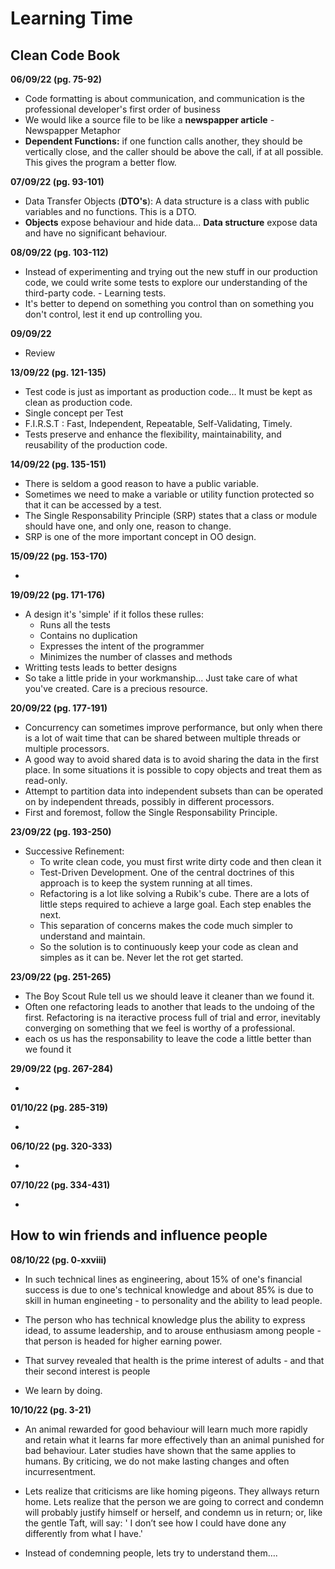 # Learning Time

## Clean Code Book

**06/09/22 (pg. 75-92)**

* Code formatting is about communication, and communication is the professional developer's first order of business
* We would like a source file to be like a **newspapper article** - Newspapper Metaphor
* **Dependent Functions:** if one function calls another, they should be vertically close, and the caller should be above the call, if at all possible. This gives the program a better flow.


**07/09/22 (pg. 93-101)**

* Data Transfer Objects (**DTO's**): A data structure is a class with public variables and no functions. This is a DTO.
* **Objects** expose behaviour and hide data... **Data structure** expose data and have no significant behaviour.

**08/09/22 (pg. 103-112)**

* Instead of experimenting and trying out the new stuff in our production code, we could write some tests to explore our understanding of the third-party code. - Learning tests.
* It's better to depend on something you control than on something you don't control, lest it end up controlling you.

**09/09/22**

* Review

**13/09/22 (pg. 121-135)**

* Test code is just as important as production code... It must be kept as clean as production code.
* Single concept per Test
* F.I.R.S.T : Fast, Independent, Repeatable, Self-Validating, Timely.
* Tests preserve and enhance the flexibility, maintainability, and reusability of the production code.


**14/09/22 (pg. 135-151)**

* There is seldom a good reason to have a public variable.
* Sometimes we need to make a variable or utility function protected so that it can be accessed by a test.
* The Single Responsability Principle (SRP) states that a class or module should have one, and only one, reason to change.
* SRP is one of the more important concept in OO design.


**15/09/22 (pg. 153-170)**

* 

**19/09/22 (pg. 171-176)**

* A design it's 'simple' if it follos these rulles:
  - Runs all the tests
  - Contains no duplication
  - Expresses the intent of the programmer
  - Minimizes the number of classes and methods
* Writting tests leads to better designs
* So take a little pride in your workmanship... Just take care of what you've created. Care is a precious resource.


**20/09/22 (pg. 177-191)**

* Concurrency can sometimes improve performance, but only when there is a lot of wait time that can be shared between multiple threads or multiple processors.
* A good way to avoid shared data is to avoid sharing the data in the first place. In some situations it is possible to copy objects and treat them as read-only.
* Attempt to partition data into independent subsets than can be operated on by independent threads, possibly in different processors.
* First and foremost, follow the Single Responsability Principle.


**23/09/22 (pg. 193-250)**

* Successive Refinement:
  - To write clean code, you must first write dirty code and then clean it
  - Test-Driven Development. One of the central doctrines of this approach is to keep the system running at all times.
  - Refactoring is a lot like solving a Rubik's cube. There are a lots of little steps required to achieve a large goal. Each step enables the next.
  - This separation of concerns makes the code much simpler to understand and maintain.
  - So the solution is to continuously keep your code as clean and simples as it can be. Never let the rot get started.


**23/09/22 (pg. 251-265)**

* The Boy Scout Rule tell us we should leave it cleaner than we found it.
* Often one refactoring leads to another that leads to the undoing of the first. Refactoring is na iteractive process full of trial and error, inevitably converging on something that we feel is worthy of a professional.
* each os us has the responsability to leave the code a little better than we found it

**29/09/22 (pg. 267-284)**
 
 * 

**01/10/22 (pg. 285-319)**
 
 * 

**06/10/22 (pg. 320-333)**

* 

**07/10/22 (pg. 334-431)**

* 


## How to win friends and influence people

**08/10/22 (pg. 0-xxviii)**

* In such technical lines as engineering, about 15% of one's financial success is due to one's technical knowledge and about 85% is due to skill in human engineeting - to personality and the ability to lead people.

* The person who has technical knowledge plus the ability to express idead, to assume leadership, and to arouse enthusiasm among people - that person is headed for higher earning power.

* That survey revealed that health is the prime interest of adults - and that their second interest is people

* We learn by doing.

**10/10/22 (pg. 3-21)**

* An animal rewarded for good behaviour will learn much more rapidly and retain what it learns far more effectively than an animal punished for bad behaviour. Later studies have shown that the same applies to humans. By criticing, we do not make lasting changes and often incurresentment.

* Lets realize that criticisms are like homing pigeons. They allways return home. Lets realize that the person we are going to correct and condemn will probably justify himself or herself, and condemn us in return; or, like the gentle Taft, will say: ' I don’t see how I could have done any differently from what I have.'

* Instead of condemning people, lets try to understand them….









